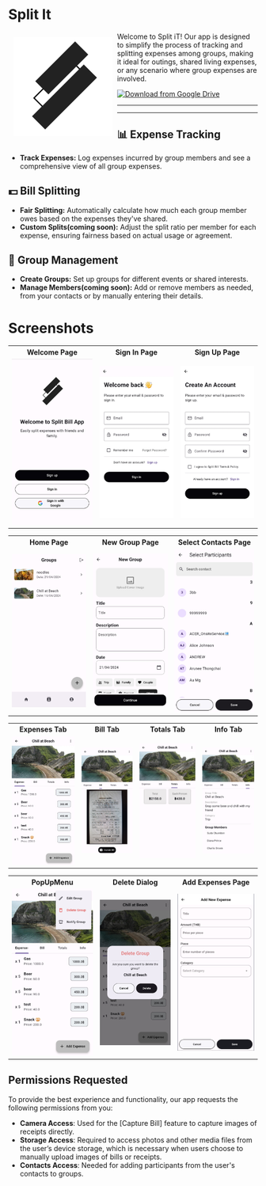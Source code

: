 # Split It

<img src="assets/logo.png" align="left"
width="200" hspace="10" vspace="10">
Welcome to Split iT! Our app is designed to simplify the process of tracking and splitting expenses among groups, making it ideal for outings, shared living expenses, or any scenario where group expenses are involved.
<p align="left">
<a href="https://drive.google.com/file/d/1j_CN-AZOl8G5u_kNzQHPVO800neMMpuM/view?usp=sharing">
    <img alt="Download from Google Drive"
        height="80"
        src="https://cdn.discordapp.com/attachments/1150116334617759794/1231316379374850119/image.png?ex=663683bd&is=66240ebd&hm=5127465c80ba744f92789921d223fda4df4c1cedeb09944b6fba7cb6111abd99&" />
</a>  
</p>

---
---

## 📊 Expense Tracking
- **Track Expenses:** Log expenses incurred by group members and see a comprehensive view of all group expenses.

## 💵 Bill Splitting
- **Fair Splitting:** Automatically calculate how much each group member owes based on the expenses they've shared.
- **Custom Splits(coming soon):** Adjust the split ratio per member for each expense, ensuring fairness based on actual usage or agreement.

## 👥 Group Management
- **Create Groups:** Set up groups for different events or shared interests.
- **Manage Members(coming soon):** Add or remove members as needed, from your contacts or by manually entering their details.

# Screenshots

<table>
  <tr>
    <th>Welcome Page</th>
    <th>Sign In Page</th>
    <th>Sign Up Page</th>
  </tr>
  <tr>
    <td><img src="screenshot/Welcome_page.jpg" alt="Welcome Page" width="250"/></td>
    <td><img src="screenshot/Sign_in.jpg" alt="Sign In Page" width="250"/></td>
    <td><img src="screenshot/Sign_up.jpg" alt="Sign Up Page" width="250"/></td>
  </tr>
</table>

<table>
  <tr>
    <th>Home Page</th>
    <th>New Group Page</th>
    <th>Select Contacts Page</th>
  </tr>
  <tr>
    <td><img src="screenshot/HOME.jpg" alt="Home Page" width="250"/></td>
    <td><img src="screenshot/New_group.jpg" alt="New Group Page" width="250"/></td>
    <td><img src="screenshot/Select Participants.jpg" alt="Select Contacts Page" width="250"/></td>
  </tr>
</table>

<table>
  <tr>
    <th>Expenses Tab</th>
    <th>Bill Tab</th>
    <th>Totals Tab</th>
    <th>Info Tab</th>
  </tr>
  <tr>
    <td><img src="screenshot/GroupDetail.jpg" alt="Expenses Tabview" width="200"/></td>
    <td><img src="screenshot/Bill.jpg" alt="Bill Tabview" width="200"/></td>
    <td><img src="screenshot/Total.jpg" alt="Totals Tabview" width="200"/></td>
    <td><img src="screenshot/Infomation.jpg" alt="Info Tabview" width="200"/></td>
  </tr>
</table>

<table>
  <tr>
    <th>PopUpMenu</th>
    <th>Delete Dialog</th>
    <th>Add Expenses Page</th>
  </tr>
  <tr>
    <td><img src="screenshot/PopupMenuButton.jpg" alt="PopupMenu" width="250"/></td>
    <td><img src="screenshot/Delete.jpg" alt="Delete Dialog" width="250"/></td>
    <td><img src="screenshot/addExpense.png" alt="Add Expense Page" width="250"/></td>
  </tr>
</table>


## Permissions Requested

To provide the best experience and functionality, our app requests the following permissions from you:

- **Camera Access**: Used for the [Capture Bill] feature to capture images of receipts directly.
- **Storage Access**: Required to access photos and other media files from the user’s device storage, which is necessary when users choose to manually upload images of bills or receipts.
- **Contacts Access**: Needed for adding participants from the user's contacts to groups.
